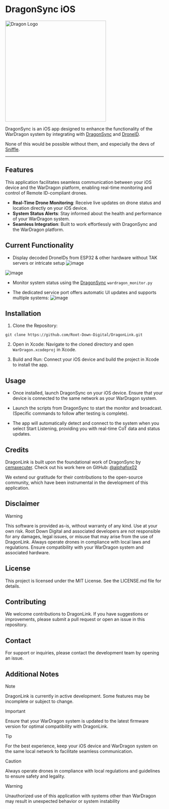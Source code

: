 # DragonSync iOS

<img src="https://github.com/user-attachments/assets/e8a6a8ba-2fb1-4a65-b78b-c440a13fed48" alt="Dragon Logo" width="320">

DragonSync is an iOS app designed to enhance the functionality of the WarDragon system by integrating with [DragonSync](https://github.com/alphafox02/DragonSync) and [DroneID](https://github.com/bkerler/DroneID). 

None of this would be possible without them, and especially the devs of [Sniffle](https://github.com/nccgroup/Sniffle). 

---

## Features

This application facilitates seamless communication between your iOS device and the WarDragon platform, enabling real-time monitoring and control of Remote ID-compliant drones.

- **Real-Time Drone Monitoring**: Receive live updates on drone status and location directly on your iOS device.
- **System Status Alerts**: Stay informed about the health and performance of your WarDragon system.
- **Seamless Integration**: Built to work effortlessly with DragonSync and the WarDragon platform.

## Current Functionality

- Display decoded DroneIDs from ESP32 & other hardware without TAK servers or intricate setup
![image](https://github.com/user-attachments/assets/63f082e5-64b6-469c-9bc8-b98bc1ebc71a)

![image](https://github.com/user-attachments/assets/1e4ebd30-01a2-4158-9422-4c65b21fa18b)


- Monitor system status using the [DragonSync](https://github.com/alphafox02/DragonSync) `wardragon_monitor.py`
   
- The dedicated service port offers automatic UI updates and supports multiple systems:
![image](https://github.com/user-attachments/assets/197d5703-90e2-4485-8af7-8bd6c46f44fb)


## Installation

1. Clone the Repository:
```
git clone https://github.com/Root-Down-Digital/DragonLink.git
```
2. Open in Xcode: Navigate to the cloned directory and open `WarDragon.xcodeproj` in Xcode.

3. Build and Run: Connect your iOS device and build the project in Xcode to install the app.

## Usage

- Once installed, launch DragonSync on your iOS device. Ensure that your device is connected to the same network as your WarDragon system.

- Launch the scripts from DragonSync to start the monitor and broadcast. (Specific commands to follow after testing is complete). 

- The app will automatically detect and connect to the system when you select Start Listening, providing you with real-time CoT data and status updates.

## Credits

DragonLink is built upon the foundational work of DragonSync by [cemaxecuter](cemaxecuter.com). Check out his work here on GitHub: [@alphafox02](https://github.com/alphafox02)

We extend our gratitude for their contributions to the open-source community, which have been instrumental in the development of this application.

## Disclaimer

> [!WARNING]
> This software is provided as-is, without warranty of any kind. Use at your own risk.
Root Down Digital and associated developers are not responsible for any damages, legal issues, or misuse that may arise from the use of DragonLink. Always operate drones in compliance with local laws and regulations. Ensure compatibility with your WarDragon system and associated hardware.

## License

This project is licensed under the MIT License. See the LICENSE.md file for details.

## Contributing

We welcome contributions to DragonLink. If you have suggestions or improvements, please submit a pull request or open an issue in this repository.

## Contact

For support or inquiries, please contact the development team by opening an issue.

## Additional Notes

> [!NOTE]
> DragonLink is currently in active development. Some features may be incomplete or subject to change.

> [!IMPORTANT]
> Ensure that your WarDragon system is updated to the latest firmware version for optimal compatibility with DragonLink.

> [!TIP]
> For the best experience, keep your iOS device and WarDragon system on the same local network to facilitate seamless communication.

> [!CAUTION]
> Always operate drones in compliance with local regulations and guidelines to ensure safety and legality.

> [!WARNING]
> Unauthorized use of this application with systems other than WarDragon may result in unexpected behavior or system instability
